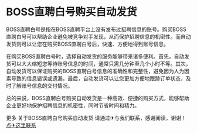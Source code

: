 # BOSS直聘白号购买自动发货

BOSS直聘白号是指在BOSS直聘平台上没有发布过招聘信息的账号。购买BOSS直聘白号可以帮助企业避免被竞争对手发现，从而保护招聘信息的机密性。而自动发货则可以让您在购买BOSS直聘白号后，快速、方便地得到账号信息。

在购买BOSS直聘白号时，选择自动发货的服务能够带来诸多便利。首先，自动发货可以大大缩短您等待账号信息的时间，通常只需几分钟至几个小时不等。其次，自动发货可以保证购买的BOSS直聘白号信息的准确性和完整性，避免因为人为因素导致的信息错误或遗漏。最后，自动发货可以让您更加方便地跟踪订单状态，及时了解账号信息的交付情况。

总的来说，BOSS直聘白号购买自动发货是一种高效、便捷的购买方式，能够帮助企业更好地保护招聘信息的机密性，同时节省时间和精力。

更多 关于BOSS直聘白号购买自动发货 请通过✈与我们联系，感谢阅读，谢谢！[点✈这里联系](https://a.k02.cc)